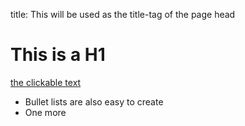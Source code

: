 title: This will be used as the title-tag of the page head

# This is a H1

[the clickable text](http://xlson.com/)

* Bullet lists are also easy to create
* One more
